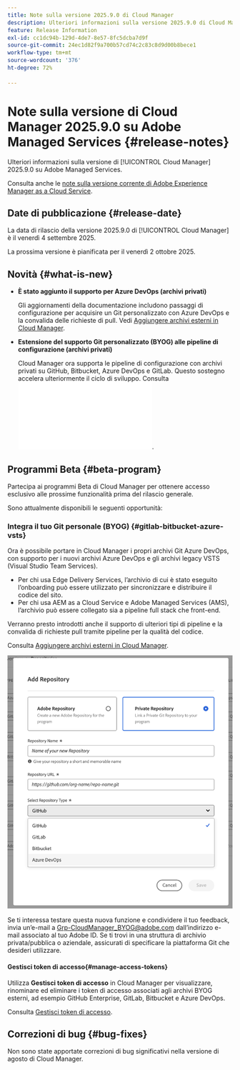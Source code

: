 ```yaml
---
title: Note sulla versione 2025.9.0 di Cloud Manager
description: Ulteriori informazioni sulla versione 2025.9.0 di Cloud Manager su Adobe Managed Services.
feature: Release Information
exl-id: cc1dc94b-129d-4de7-8e57-8fc5dcba7d9f
source-git-commit: 24ec1d82f9a700b57cd74c2c83c8d9d00b8bece1
workflow-type: tm+mt
source-wordcount: '376'
ht-degree: 72%

---
```


# Note sulla versione di Cloud Manager 2025.9.0 su Adobe Managed Services {#release-notes}

<!-- RELEASE WIKI  https://wiki.corp.adobe.com/display/DMSArchitecture/Cloud+Manager+2025.04.0+Release -->

Ulteriori informazioni sulla versione di [!UICONTROL Cloud Manager] 2025.9.0 su Adobe Managed Services.

Consulta anche le [note sulla versione corrente di Adobe Experience Manager as a Cloud Service](https://experienceleague.adobe.com/it/docs/experience-manager-cloud-service/content/release-notes/home).

## Date di pubblicazione {#release-date}

La data di rilascio della versione 2025.9.0 di [!UICONTROL Cloud Manager] è il venerdì 4 settembre 2025.

<!-- There are no significant new features or bug fixes in the May Cloud Manager release. -->

La prossima versione è pianificata per il venerdì 2 ottobre 2025.

<!-- SAVE FOR FUTURE POSSIBLE USE There are no significant new features or bug fixes in the May Cloud Manager release. -->


## Novità {#what-is-new}

* **È stato aggiunto il supporto per Azure DevOps (archivi privati)**

  Gli aggiornamenti della documentazione includono passaggi di configurazione per acquisire un Git personalizzato con Azure DevOps e la convalida delle richieste di pull. Vedi [Aggiungere archivi esterni in Cloud Manager](/help/managing-code/external-repositories.md).

* **Estensione del supporto Git personalizzato (BYOG) alle pipeline di configurazione (archivi privati)**

  Cloud Manager ora supporta le pipeline di configurazione con archivi privati su GitHub, Bitbucket, Azure DevOps e GitLab. Questo sostegno accelera ulteriormente il ciclo di sviluppo. Consulta ![Controlli della richiesta di pull per archivi privati](/help/managing-code/github-check-config.md).

## Programmi Beta {#beta-program}

Partecipa ai programmi Beta di Cloud Manager per ottenere accesso esclusivo alle prossime funzionalità prima del rilascio generale.

Sono attualmente disponibili le seguenti opportunità:


### Integra il tuo Git personale (BYOG) {#gitlab-bitbucket-azure-vsts}

<!-- BOTH CS & AMS -->

Ora è possibile portare in Cloud Manager i propri archivi Git Azure DevOps, con supporto per i nuovi archivi Azure DevOps e gli archivi legacy VSTS (Visual Studio Team Services).

* Per chi usa Edge Delivery Services, l’archivio di cui è stato eseguito l’onboarding può essere utilizzato per sincronizzare e distribuire il codice del sito.
* Per chi usa AEM as a Cloud Service e Adobe Managed Services (AMS), l’archivio può essere collegato sia a pipeline full stack che front-end.

Verranno presto introdotti anche il supporto di ulteriori tipi di pipeline e la convalida di richieste pull tramite pipeline per la qualità del codice.

Consulta [Aggiungere archivi esterni in Cloud Manager](/help/managing-code/external-repositories.md).

![Finestra di dialogo Aggiungi archivio](/help/release-notes/assets/azure-repo.png)

Se ti interessa testare questa nuova funzione e condividere il tuo feedback, invia un’e-mail a [Grp-CloudManager_BYOG@adobe.com](mailto:grp-cloudmanager_byog@adobe.com) dall’indirizzo e-mail associato al tuo Adobe ID. Se ti trovi in una struttura di archivio privata/pubblica o aziendale, assicurati di specificare la piattaforma Git che desideri utilizzare.

#### Gestisci token di accesso{#manage-access-tokens}

Utilizza **Gestisci token di accesso** in Cloud Manager per visualizzare, rinominare ed eliminare i token di accesso associati agli archivi BYOG esterni, ad esempio GitHub Enterprise, GitLab, Bitbucket e Azure DevOps.

Consulta [Gestisci token di accesso](/help/managing-code/manage-access-tokens.md).

<!-- If you are interested in testing this new feature and sharing your feedback, send an email to [Grp-CloudManager_BYOG@adobe.com](mailto:grp-cloudmanager_byog@adobe.com) from your email address associated with your Adobe ID. -->

## Correzioni di bug {#bug-fixes}

Non sono state apportate correzioni di bug significativi nella versione di agosto di Cloud Manager.

<!--
Known Issues {#known-issues}

* A -->
